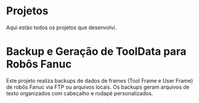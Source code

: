 # Projetos
Aqui estão todos os projetos que desenvolvi.

# Backup e Geração de ToolData para Robôs Fanuc
Este projeto realiza backups de dados de frames (Tool Frame e User Frame) de robôs Fanuc via FTP ou arquivos locais. Os backups geram arquivos de texto organizados com cabeçalho e rodapé personalizados.


